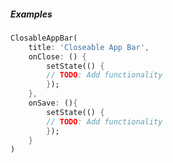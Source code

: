 ##### Examples

```dart                                  
ClosableAppBar(
    title: 'Closeable App Bar',
    onClose: () {
        setState(() {
        // TODO: Add functionality
        });
    },
    onSave: (){
        setState(() {
        // TODO: Add functionality
        });
    }
)
```

